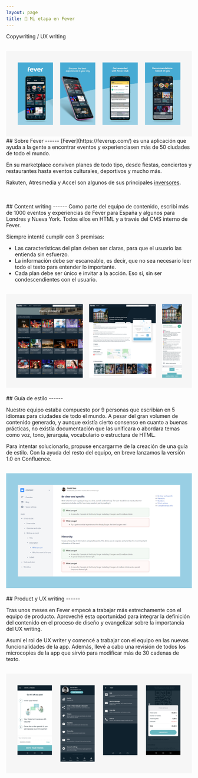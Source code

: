```yaml
---
layout: page
title: 🚀 Mi etapa en Fever
---
```

Copywriting / UX writing<br>

<br>
<a href="{{ site.baseurl }}/assets/Fev_1.png" target="_blank">
    <img 
        src="/assets/Fev_1.png" 
        alt="Fev_1"
    >
</a>



<br>
## Sobre Fever
------
[Fever](https://feverup.com/) es una aplicación que ayuda a la gente a encontrar eventos y experienciasen más de 50 ciudades de todo el mundo. 

En su marketplace conviven planes de todo tipo, desde fiestas, conciertos y restaurantes hasta eventos culturales, deportivos y mucho más.

Rakuten, Atresmedia y Accel son algunos de sus principales [inversores](https://techcrunch.com/2019/08/04/data-driven-events-discovery-and-planning-startup-fever-raises-35-million-led-by-rakuten/?guccounter=1&guce_referrer=aHR0cHM6Ly93d3cuZ29vZ2xlLmNvbS8&guce_referrer_sig=AQAAALDc4r5RQdfQVYfvinZ9bRboLwWg_ZwbNKTnISSmYLqY8nccxegEMMZnaWwmPbdvlQT9TfYxTxHTmBuAjjR3DLBswgL6K0wwa-wmHiUMFefgPwMD6yHzJ_NGMv1EvYqwTBCF1V9mrD0JULIik089aSyz3xBT1W5nT1tD4mokIl_6).


<br>
<br>
## Content writing
------
Como parte del equipo de contenido, escribí más de 1000 eventos y experiencias de Fever para España y algunos para Londres y Nueva York. Todos ellos en HTML y a través del CMS interno de Fever.

Siempre intenté cumplir con 3 premisas: 
- Las características del plan deben ser claras, para que el usuario las entienda sin esfuerzo.
- La información debe ser escaneable, es decir, que no sea necesario leer todo el texto para entender lo importante.
- Cada plan debe ser único e invitar a la acción. Eso sí, sin ser condescendientes con el usuario.

<br>
<a href="{{ site.baseurl }}/assets/Fev_2.png" target="_blank">
    <img 
        src="/assets/Fev_2.png" 
        alt="Fev_2"
    >
</a>


<br>
<br>
## Guía de estilo
------

Nuestro equipo estaba compuesto por 9 personas que escribían en 5 idiomas para ciudades de todo el mundo. A pesar del gran volumen de contenido generado, y aunque existía cierto consenso en cuanto a buenas prácticas, no existía documentación que las unificara o abordara temas como voz, tono, jerarquía, vocabulario o estructura de HTML.

Para intentar solucionarlo, propuse encargarme de la creación de una guía de estilo. Con la ayuda del resto del equipo, en breve lanzamos la versión 1.0 en Confluence.

<br>
<a href="{{ site.baseurl }}/assets/Fev_3.png" target="_blank">
    <img 
        src="/assets/Fev_3.png" 
        alt="Fev_3"
    >
</a>


<br>
<br>
## Product y UX writing
------

Tras unos meses en Fever empecé a trabajar más estrechamente con el equipo de producto. Aproveché esta oportunidad para integrar la definición del contenido en el proceso de diseño y evangelizar sobre la importancia del UX writing.

Asumí el rol de UX writer y comencé a trabajar con el equipo en las nuevas funcionalidades de la app. Además, llevé a cabo una revisión de todos los microcopies de la app que sirvió para modificar más de 30 cadenas de texto. 

<br>
<a href="{{ site.baseurl }}/assets/Fev_4.png" target="_blank">
    <img 
        src="/assets/Fev_4.png" 
        alt="Fev_4"
    >
</a>
<br>
